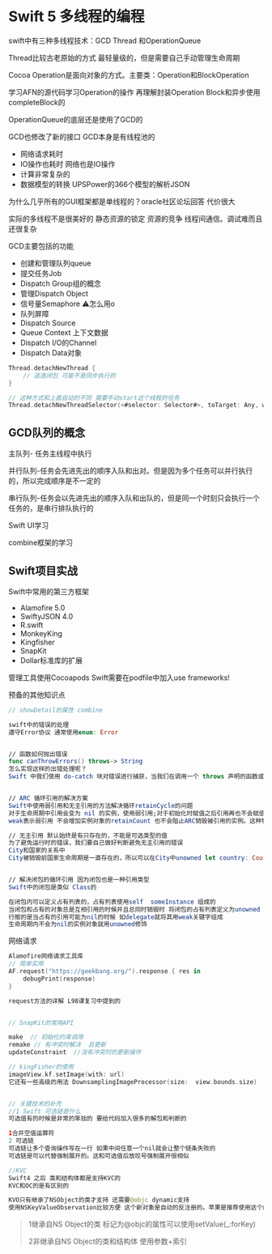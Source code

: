 # Swift 5 多线程的编程

swift中有三种多线程技术：GCD Thread 和OperationQueue

Thread比较古老原始的方式  最轻量级的，但是需要自己手动管理生命周期

Cocoa Operation是面向对象的方式。主要类：Operation和BlockOperation

学习AFN的源代码学习Operation的操作 再理解封装Operation Block和异步使用completeBlock的

OperationQueue的底层还是使用了GCD的 

GCD也修改了新的接口 GCD本身是有线程池的

- 网络请求耗时
- IO操作也耗时 网络也是IO操作
- 计算非常复杂的
- 数据模型的转换 UPSPower的366个模型的解析JSON

为什么几乎所有的GUI框架都是单线程的？oracle社区论坛回答 代价很大

实际的多线程不是很美好的 静态资源的锁定  资源的竞争 线程间通信。调试难而且还很复杂





GCD主要包括的功能

- 创建和管理队列queue
- 提交任务Job
- Dispatch Group组的概念
- 管理Dispatch Object
- 信号量Semaphore ⚠️怎么用o
- 队列屏障
- Dispatch Source
- Queue Context 上下文数据
- Dispatch I/O的Channel
- Dispatch Data对象

```swift
Thread.detachNewThread {
    // 逃逸闭包 可能不是同步执行的
}

// 这种方式和上面自动的不同 需要手动start这个线程的任务
Thread.detachNewThreadSelector(<#selector: Selector#>, toTarget: Any, with: Any)
```



## GCD队列的概念

主队列- 任务主线程中执行

并行队列-任务会先进先出的顺序入队和出对。但是因为多个任务可以并行执行的，所以完成顺序是不一定的

串行队列-任务会以先进先出的顺序入队和出队的，但是同一个时刻只会执行一个任务的，是串行排队执行的





Swift UI学习

combine框架的学习



## Swift项目实战

Swift中常用的第三方框架

- Alamofire 5.0
- SwiftyJSON  4.0
- R.swift
- MonkeyKing
- Kingfisher
- SnapKit
- Dollar标准库的扩展

管理工具使用Cocoapods Swift需要在podfile中加入use frameworks!

预备的其他知识点

```swift
// showDetail的属性 combine

swift中的错误的处理
遵守Error协议 通常使用enum: Error


// 函数如何抛出错误
func canThrowErrors() throws-> String
怎么实现这样的出错处理呢？
Swift 中我们使用 do-catch 块对错误进行捕获，当我们在调用一个 throws 声明的函数或方 法时，我们必须把调用语句放在 do 语句块中，同时 do 语句块后面紧接着使用 catch 语句块


// ARC 循环引用的解决方案
Swift中使用弱引用和无主引用的方法解决循环retainCycle的问题
对于生命周期中引用会变为 nil 的实例，使用弱引用;对于初始化时赋值之后引用再也不会赋值为 nil 的实例，使用无主引用
weak表示弱引用 不会增加实例对象的retainCount 也不会阻止ARC销毁被引用的实例。这种特性使得引用不会变成强引用环

// 无主引用 默认始终是有只存在的，不能是可选类型的值
为了避免运行时的错误，我们要自己做好判断避免无主引用的错误
City和国家的关系中
City被销毁前国家生命周期是一直存在的，所以可以在City中unowned let country: Country的


// 解决闭包的循环引用 因为闭包也是一种引用类型
Swift中的闭包是类似 Class的

在闭包内可以定义占有列表的，占有列表使用self  someInstance 组成的
当闭包和占有的对象总是互相引用的时候并且总同时销毁时 将闭包的占有列表定义为unowned
行贩的是当占有的引用可能为nil的时候 如delegate就将其用weak关键字组成
生命周期内不会为nil的实例对象就用unowned修饰
```



网络请求

```swift
Alamofire网络请求工具库
// 简单实用
AF.request("https://geekbang.org/").response { res in
	debugPrint(response)
}

request方法的详解 L98课复习中提到的


// SnapKit的常用API

make  // 初始化约束调用
remake // 有冲突时解决  且更新
updateConstraint  //没有冲突时的更新操作

// kingFisher的使用
imageView.kf.setImage(with: url)
它还有一些高级的用法 DownsamplingImageProcessor(size:  view.bounds.size)


// 关键技术的补充
//1 Swift 可选链是什么
可选值有的时候是非常的笨拙的 要给代码加入很多的解包和判断的

1合并空值运算符
2 可选链
可选链让多个查询操作写在一行 如果中间任意一个nil就会让整个链条失败的
可选链是可以代替强制展开的。这和可选值后放叹号强制展开很相似

//KVC
Swift4 之后 类和结构体都是支持KVC的
KVC和OC的是有区别的

KVO只有继承了NSObject的类才支持 还需要@objc dynamic支持
使用NSKeyValueObservation比较方便 这个新对象是自动的反注册的。苹果是推荐使用这个的
```

>
>
>1继承自NS Object的类 标记为@objc的属性可以使用setValue(_:forKey)
>
>2非继承自NS Object的类和结构体 使用参数+索引